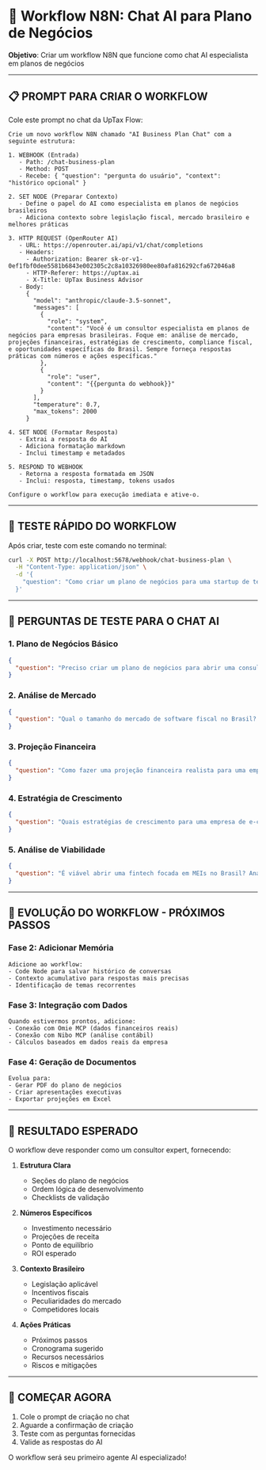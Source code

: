 # 🤖 Workflow N8N: Chat AI para Plano de Negócios

**Objetivo**: Criar um workflow N8N que funcione como chat AI especialista em planos de negócios

---

## 📋 **PROMPT PARA CRIAR O WORKFLOW**

Cole este prompt no chat da UpTax Flow:

```
Crie um novo workflow N8N chamado "AI Business Plan Chat" com a seguinte estrutura:

1. WEBHOOK (Entrada)
   - Path: /chat-business-plan
   - Method: POST
   - Recebe: { "question": "pergunta do usuário", "context": "histórico opcional" }

2. SET NODE (Preparar Contexto)
   - Define o papel do AI como especialista em planos de negócios brasileiros
   - Adiciona contexto sobre legislação fiscal, mercado brasileiro e melhores práticas

3. HTTP REQUEST (OpenRouter AI)
   - URL: https://openrouter.ai/api/v1/chat/completions
   - Headers: 
     - Authorization: Bearer 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
     - HTTP-Referer: https://uptax.ai
     - X-Title: UpTax Business Advisor
   - Body:
     {
       "model": "anthropic/claude-3.5-sonnet",
       "messages": [
         {
           "role": "system",
           "content": "Você é um consultor especialista em planos de negócios para empresas brasileiras. Foque em: análise de mercado, projeções financeiras, estratégias de crescimento, compliance fiscal, e oportunidades específicas do Brasil. Sempre forneça respostas práticas com números e ações específicas."
         },
         {
           "role": "user", 
           "content": "{{pergunta do webhook}}"
         }
       ],
       "temperature": 0.7,
       "max_tokens": 2000
     }

4. SET NODE (Formatar Resposta)
   - Extrai a resposta do AI
   - Adiciona formatação markdown
   - Inclui timestamp e metadados

5. RESPOND TO WEBHOOK
   - Retorna a resposta formatada em JSON
   - Inclui: resposta, timestamp, tokens usados

Configure o workflow para execução imediata e ative-o.
```

---

## 🧪 **TESTE RÁPIDO DO WORKFLOW**

Após criar, teste com este comando no terminal:

```bash
curl -X POST http://localhost:5678/webhook/chat-business-plan \
  -H "Content-Type: application/json" \
  -d '{
    "question": "Como criar um plano de negócios para uma startup de tecnologia no Brasil?"
  }'
```

---

## 💬 **PERGUNTAS DE TESTE PARA O CHAT AI**

### **1. Plano de Negócios Básico**
```json
{
  "question": "Preciso criar um plano de negócios para abrir uma consultoria contábil. O que devo incluir?"
}
```

### **2. Análise de Mercado**
```json
{
  "question": "Qual o tamanho do mercado de software fiscal no Brasil? Quais as principais oportunidades?"
}
```

### **3. Projeção Financeira**
```json
{
  "question": "Como fazer uma projeção financeira realista para uma empresa SaaS B2B no Brasil? Investimento inicial: R$ 500k"
}
```

### **4. Estratégia de Crescimento**
```json
{
  "question": "Quais estratégias de crescimento para uma empresa de e-commerce que fatura R$ 200k/mês?"
}
```

### **5. Análise de Viabilidade**
```json
{
  "question": "É viável abrir uma fintech focada em MEIs no Brasil? Analise prós, contras e investimento necessário."
}
```

---

## 🔄 **EVOLUÇÃO DO WORKFLOW - PRÓXIMOS PASSOS**

### **Fase 2: Adicionar Memória**
```
Adicione ao workflow:
- Code Node para salvar histórico de conversas
- Contexto acumulativo para respostas mais precisas
- Identificação de temas recorrentes
```

### **Fase 3: Integração com Dados**
```
Quando estivermos prontos, adicione:
- Conexão com Omie MCP (dados financeiros reais)
- Conexão com Nibo MCP (análise contábil)
- Cálculos baseados em dados reais da empresa
```

### **Fase 4: Geração de Documentos**
```
Evolua para:
- Gerar PDF do plano de negócios
- Criar apresentações executivas
- Exportar projeções em Excel
```

---

## 🎯 **RESULTADO ESPERADO**

O workflow deve responder como um consultor expert, fornecendo:

1. **Estrutura Clara**
   - Seções do plano de negócios
   - Ordem lógica de desenvolvimento
   - Checklists de validação

2. **Números Específicos**
   - Investimento necessário
   - Projeções de receita
   - Ponto de equilíbrio
   - ROI esperado

3. **Contexto Brasileiro**
   - Legislação aplicável
   - Incentivos fiscais
   - Peculiaridades do mercado
   - Competidores locais

4. **Ações Práticas**
   - Próximos passos
   - Cronograma sugerido
   - Recursos necessários
   - Riscos e mitigações

---

## 🚀 **COMEÇAR AGORA**

1. Cole o prompt de criação no chat
2. Aguarde a confirmação de criação
3. Teste com as perguntas fornecidas
4. Valide as respostas do AI

O workflow será seu primeiro agente AI especializado!
